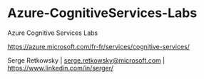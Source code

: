 # Azure-CognitiveServices-Labs
Azure Cognitive Services Labs

https://azure.microsoft.com/fr-fr/services/cognitive-services/

Serge Retkowsky | serge.retkowsky@microsoft.com | https://www.linkedin.com/in/serger/

